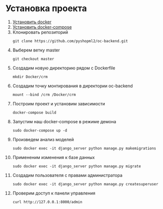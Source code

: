 # Установка проекта
1. [Установить docker](https://docs.docker.com/install/linux/docker-ce/ubuntu/)
2. [Установить docker-compose](https://docs.docker.com/compose/install/#install-compose)
3. Клонировать репозиторий
    ```
    git clone https://github.com/pyshopml2/oc-backend.git
    ```
4. Выберем ветку master
    ```
    git checkout master
    ```
5. Создадим новую директорию рядом с Dockerfile
    ```
    mkdir Docker/crm
    ```
6. Создадим точку монтирования в директории oc-backend
    ```
    mount --bind /crm /Docker/crm
    ```
7. Построим проект и установим зависимости
    ```
    docker-compose build
    ```
8. Запустим наш docker-compose в режиме демона
    ```
    sudo docker-compose up -d
    ```
9. Произведем анализ моделей
    ```
    sudo docker exec -it django_server python manage.py makemigrations
    ```
10. Примененим изменения к базе данных
    ```
    sudo docker exec -it django_server python manage.py migrate
    ```
11. Создадим пользователя с правами администратора
    ```
    sudo docker exec -it django_server python manage.py createsuperuser
    ```
12. Проверим доступ к панели управления
    ```
    curl http://127.0.0.1:8000/admin
    ```